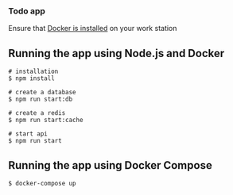 ### Todo app

Ensure that [Docker is installed](https://docs.docker.com/engine/install) on your work station

## Running the app using Node.js and Docker

```
# installation
$ npm install

# create a database
$ npm run start:db

# create a redis
$ npm run start:cache

# start api
$ npm run start
```

## Running the app using Docker Compose

```
$ docker-compose up
```
